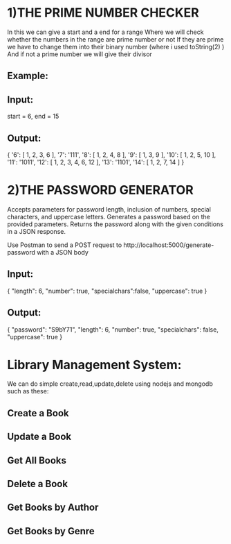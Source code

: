 # 1)THE PRIME NUMBER CHECKER
  In this we can give a start and a end for a range
  Where we will check whether the numbers in the range are prime number or not
  If they are prime we have to change them into their binary number (where i used toString(2) )
  And if not a prime number we will give their divisor
  
## Example:
  
## Input:
  start = 6, end = 15
  
## Output:
  {
  '6': [ 1, 2, 3, 6 ],
  '7': '111',
  '8': [ 1, 2, 4, 8 ],
  '9': [ 1, 3, 9 ],
  '10': [ 1, 2, 5, 10 ],
  '11': '1011',
  '12': [ 1, 2, 3, 4, 6, 12 ],
  '13': '1101',
  '14': [ 1, 2, 7, 14 ]
  }

# 2)THE PASSWORD GENERATOR

Accepts parameters for password length, inclusion of numbers, special characters, and uppercase letters.
Generates a password based on the provided parameters.
Returns the password along with the given conditions in a JSON response.

Use Postman to send a POST request to http://localhost:5000/generate-password with a JSON body
## Input:
{
    "length": 6,
    "number": true,
    "specialchars":false,
    "uppercase": true
}

## Output:
{
    "password": "S9bY71",
    "length": 6,
    "number": true,
    "specialchars": false,
    "uppercase": true
}

# Library Management System:
We can do simple create,read,update,delete using nodejs and mongodb such as these:

## Create a Book

## Update a Book

## Get All Books

## Delete a Book

## Get Books by Author

## Get Books by Genre
